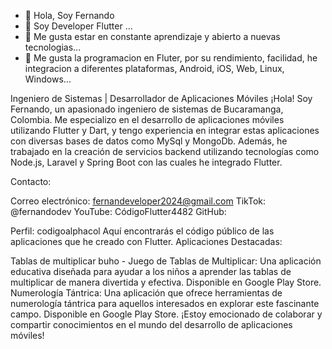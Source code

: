 - 👋 Hola, Soy Fernando
- 👀 Soy Developer Flutter ...
- 🌱 Me gusta estar en constante aprendizaje y abierto a nuevas tecnologias...
- 💞️ Me gusta la programacion en Fluter, por su rendimiento, facilidad, he integracion a diferentes plataformas, Android, iOS, Web, Linux, Windows...

Ingeniero de Sistemas | Desarrollador de Aplicaciones Móviles
¡Hola! Soy Fernando, un apasionado ingeniero de sistemas de Bucaramanga, Colombia. Me especializo en el desarrollo de aplicaciones móviles utilizando Flutter y Dart, y tengo experiencia en integrar estas aplicaciones con diversas bases de datos como MySql y MongoDb. Además, he trabajado en la creación de servicios backend utilizando tecnologías como Node.js, Laravel y Spring Boot con las cuales he integrado Flutter.

Contacto:

Correo electrónico: fernandeveloper2024@gmail.com
TikTok: @fernandodev
YouTube: CódigoFlutter4482
GitHub:

Perfil: codigoalphacol
Aquí encontrarás el código público de las aplicaciones que he creado con Flutter.
Aplicaciones Destacadas:

Tablas de multiplicar buho - Juego de Tablas de Multiplicar: Una aplicación educativa diseñada para ayudar a los niños a aprender las tablas de multiplicar de manera divertida y efectiva. Disponible en Google Play Store.
Numerología Tántrica: Una aplicación que ofrece herramientas de numerología tántrica para aquellos interesados en explorar este fascinante campo. Disponible en Google Play Store.
¡Estoy emocionado de colaborar y compartir conocimientos en el mundo del desarrollo de aplicaciones móviles!

